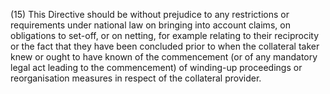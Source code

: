 (15) This Directive should be without prejudice to any restrictions or requirements under national law on bringing into account claims, on obligations to set-off, or on netting, for example relating to their reciprocity or the fact that they have been concluded prior to when the collateral taker knew or ought to have known of the commencement (or of any mandatory legal act leading to the commencement) of winding-up proceedings or reorganisation measures in respect of the collateral provider.